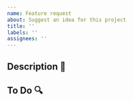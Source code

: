 ```yaml
---
name: Feature request
about: Suggest an idea for this project
title: ''
labels: '' 
assignees: ''
---
```


## Description :memo:

## To Do :mag:

